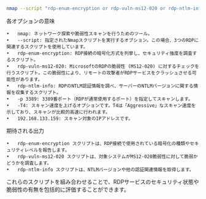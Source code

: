 ## 
```bash
nmap --script "rdp-enum-encryption or rdp-vuln-ms12-020 or rdp-ntlm-info" -p 3389 -T4 192.168.133.159
```
各オプションの意味

	•	nmap: ネットワーク探索や脆弱性スキャンを行うためのツール。
	•	--script: 指定されたNmapスクリプトを実行するオプション。この場合、3つのRDPに関連するスクリプトを使用しています。
	•	rdp-enum-encryption: RDP接続の暗号化方式を列挙し、セキュリティ強度を調査するスクリプト。
	•	rdp-vuln-ms12-020: MicrosoftのRDPの脆弱性 (MS12-020) に対するチェックを行うスクリプト。この脆弱性により、リモートの攻撃者がRDPサービスをクラッシュさせる可能性があります。
	•	rdp-ntlm-info: RDPのNTLM認証情報を調べ、サーバーのNTLMバージョンに関する情報を収集するスクリプト。
	•	-p 3389: 3389番ポート（RDPが通常使用するポート）を指定してスキャンします。
	•	-T4: スキャン速度を上げるオプションです。T4は「Aggressive」なスキャン速度を示しており、スキャンが比較的高速に行われます。
	•	192.168.133.159: スキャン対象のIPアドレスです。

期待される出力

	•	rdp-enum-encryption スクリプトは、RDP接続で使用されている暗号化の種類やセキュリティレベルを報告します。
	•	rdp-vuln-ms12-020 スクリプトは、対象システムがMS12-020脆弱性に対して脆弱かどうかを調査します。
	•	rdp-ntlm-info スクリプトは、NTLMバージョンや他の認証関連情報を取得します。

これらのスクリプトを組み合わせることで、RDPサービスのセキュリティ状態や脆弱性の有無を包括的に評価することができます。